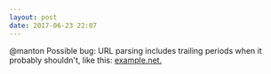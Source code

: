 ```yaml
---
layout: post
date: 2017-06-23 22:07
---
```

@manton Possible bug: URL parsing includes trailing periods when it probably shouldn't, like this: [example.net.](https://example.net.)
